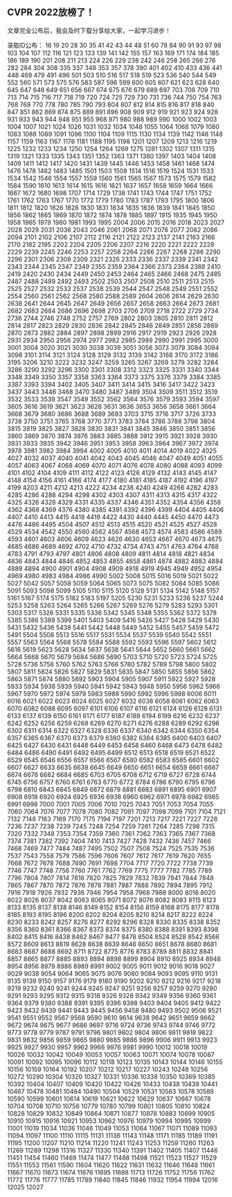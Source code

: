## CVPR 2022放榜了！

文章完全公布后，我会及时下载分享给大家，一起学习进步！

录取ID公布：
16
19
20
28
30
35
41
42
43
44
48
51
60
78
84
90
91
93
97
98
103
104
107
112
116
121
123
133
139
141
142
155
157
163
169
171
174
184
185
186
189
190
201
208
211
213
224
226
229
238
242
246
258
265
266
276
282
284
304
308
335
337
348
353
357
378
390
401
402
410
433
436
441
448
469
479
491
496
501
503
510
516
517
518
519
523
536
540
544
549
552
560
571
573
575
576
583
587
596
599
600
605
607
621
623
628
640
645
647
648
649
651
656
667
674
675
676
679
689
697
703
706
709
710
713
714
715
716
717
718
719
720
724
725
729
730
731
736
744
750
754
763
768
769
770
778
780
785
790
793
804
807
812
814
815
816
817
818
840
847
851
862
869
874
875
889
891
896
908
909
912
919
921
923
924
928
931
933
943
944
948
951
955
968
971
980
988
989
990
1000
1002
1003
1004
1007
1021
1024
1026
1031
1032
1034
1048
1055
1064
1068
1079
1080
1083
1088
1089
1091
1096
1100
1104
1109
1115
1130
1134
1139
1142
1146
1148
1157
1159
1163
1167
1176
1181
1188
1195
1198
1201
1207
1209
1213
1216
1219
1225
1232
1233
1234
1250
1254
1264
1269
1275
1281
1302
1307
1311
1315
1319
1321
1333
1335
1343
1351
1352
1363
1371
1380
1397
1403
1404
1408
1409
1411
1412
1417
1420
1431
1439
1445
1446
1453
1458
1461
1468
1474
1476
1478
1482
1483
1485
1501
1503
1508
1514
1516
1519
1524
1531
1533
1534
1542
1546
1554
1557
1559
1560
1561
1565
1567
1573
1575
1579
1582
1584
1590
1610
1613
1614
1615
1616
1621
1637
1657
1658
1659
1664
1666
1667
1672
1680
1698
1707
1714
1729
1738
1741
1743
1744
1747
1751
1752
1761
1762
1763
1767
1770
1772
1779
1780
1783
1787
1793
1795
1800
1806
1811
1812
1820
1826
1828
1830
1831
1834
1835
1836
1839
1841
1845
1850
1856
1862
1865
1869
1870
1872
1874
1878
1885
1897
1915
1935
1945
1950
1958
1965
1979
1980
1981
1993
1995
2004
2006
2015
2016
2018
2023
2027
2028
2029
2031
2036
2043
2046
2061
2068
2071
2076
2077
2082
2086
2094
2101
2102
2106
2107
2112
2116
2121
2122
2123
2137
2141
2163
2166
2170
2182
2195
2202
2204
2205
2206
2207
2216
2220
2221
2222
2228
2229
2239
2245
2246
2253
2257
2258
2264
2266
2267
2268
2286
2290
2296
2301
2306
2308
2309
2321
2326
2333
2336
2337
2339
2341
2342
2343
2344
2345
2347
2349
2355
2359
2364
2366
2373
2384
2388
2410
2419
2420
2430
2434
2449
2450
2453
2464
2465
2466
2468
2475
2485
2487
2488
2489
2492
2493
2502
2503
2507
2508
2510
2511
2513
2515
2525
2527
2532
2533
2537
2538
2539
2544
2547
2548
2549
2551
2552
2554
2560
2561
2562
2568
2580
2588
2589
2604
2606
2614
2629
2630
2638
2641
2644
2645
2647
2649
2656
2657
2658
2663
2664
2673
2681
2682
2683
2684
2686
2696
2698
2703
2706
2709
2718
2722
2729
2734
2736
2744
2746
2748
2752
2757
2769
2802
2803
2805
2810
2811
2812
2814
2817
2823
2829
2830
2836
2842
2845
2846
2849
2851
2856
2869
2870
2873
2882
2884
2897
2898
2899
2916
2917
2919
2923
2926
2928
2931
2934
2950
2956
2974
2977
2982
2985
2989
2990
2991
2995
3000
3001
3004
3020
3021
3030
3038
3039
3051
3056
3073
3079
3084
3094
3098
3101
3114
3121
3124
3128
3129
3132
3139
3142
3168
3170
3172
3186
3195
3206
3210
3222
3232
3247
3259
3265
3267
3269
3279
3282
3284
3286
3290
3292
3296
3300
3301
3308
3312
3323
3325
3331
3340
3344
3348
3349
3350
3357
3358
3363
3364
3373
3375
3376
3379
3384
3385
3387
3393
3394
3402
3405
3407
3411
3414
3415
3416
3417
3422
3423
3437
3443
3446
3468
3470
3480
3487
3489
3504
3509
3511
3512
3519
3532
3533
3539
3547
3549
3552
3562
3564
3576
3579
3593
3594
3597
3605
3616
3619
3621
3623
3628
3631
3636
3653
3656
3658
3661
3664
3668
3679
3680
3686
3688
3689
3693
3703
3715
3716
3717
3726
3733
3738
3750
3751
3765
3768
3770
3771
3783
3784
3786
3788
3798
3804
3815
3819
3825
3827
3828
3830
3831
3841
3845
3846
3850
3851
3856
3860
3869
3870
3874
3876
3883
3885
3888
3912
3915
3921
3928
3930
3931
3933
3935
3942
3946
3951
3953
3958
3963
3964
3967
3972
3974
3978
3981
3982
3984
3994
4002
4005
4010
4011
4014
4019
4022
4025
4027
4032
4037
4040
4041
4042
4043
4045
4046
4047
4049
4051
4055
4057
4063
4067
4068
4069
4070
4071
4076
4078
4080
4088
4093
4099
4101
4102
4104
4109
4111
4112
4122
4123
4126
4129
4132
4143
4145
4147
4148
4154
4156
4161
4166
4174
4177
4180
4181
4185
4187
4192
4196
4197
4199
4203
4211
4212
4213
4222
4234
4238
4240
4249
4266
4282
4283
4285
4286
4288
4294
4298
4302
4303
4307
4311
4313
4315
4317
4322
4325
4326
4328
4329
4331
4335
4337
4346
4351
4352
4354
4356
4358
4362
4368
4369
4376
4380
4385
4391
4392
4396
4399
4404
4405
4406
4407
4410
4413
4415
4418
4419
4422
4430
4440
4445
4450
4470
4473
4476
4486
4495
4504
4507
4512
4513
4515
4520
4521
4525
4527
4528
4529
4534
4542
4550
4560
4562
4567
4568
4573
4574
4583
4586
4589
4593
4601
4603
4606
4609
4623
4626
4630
4653
4667
4670
4673
4675
4685
4686
4689
4692
4702
4710
4732
4734
4743
4751
4763
4764
4768
4783
4791
4793
4797
4801
4806
4808
4809
4811
4814
4818
4821
4834
4836
4843
4844
4846
4852
4853
4855
4858
4861
4874
4882
4883
4884
4889
4894
4900
4901
4904
4908
4909
4918
4919
4945
4949
4952
4954
4969
4980
4983
4984
4986
4990
5002
5008
5015
5016
5019
5021
5022
5027
5042
5057
5058
5059
5064
5065
5073
5075
5082
5084
5085
5086
5091
5093
5098
5099
5105
5110
5115
5120
5128
5131
5134
5142
5148
5157
5161
5167
5174
5175
5182
5183
5197
5205
5230
5231
5233
5236
5237
5244
5253
5258
5263
5264
5265
5266
5267
5269
5276
5279
5283
5293
5301
5303
5317
5326
5331
5335
5336
5342
5345
5348
5355
5362
5372
5378
5385
5386
5389
5399
5401
5403
5409
5416
5426
5427
5428
5429
5430
5431
5432
5436
5438
5441
5442
5448
5449
5452
5455
5457
5459
5472
5491
5504
5508
5513
5516
5517
5531
5534
5537
5539
5540
5542
5551
5557
5563
5564
5568
5578
5584
5588
5592
5593
5596
5597
5602
5612
5616
5619
5623
5628
5634
5637
5638
5641
5644
5652
5660
5661
5662
5664
5668
5670
5679
5684
5686
5690
5703
5710
5720
5723
5724
5725
5728
5736
5758
5760
5762
5763
5766
5780
5782
5789
5798
5800
5802
5807
5811
5824
5826
5827
5829
5831
5835
5847
5850
5855
5856
5862
5863
5871
5874
5880
5892
5903
5904
5905
5907
5911
5922
5927
5928
5933
5934
5938
5939
5940
5941
5942
5943
5948
5950
5956
5962
5966
5967
5970
5972
5974
5979
5983
5988
5990
5992
5996
5998
6006
6011
6016
6021
6022
6023
6024
6025
6027
6032
6038
6058
6061
6062
6063
6070
6082
6088
6095
6097
6101
6106
6107
6116
6121
6124
6126
6128
6131
6133
6137
6139
6150
6161
6171
6177
6187
6189
6194
6199
6216
6232
6237
6242
6252
6256
6259
6268
6269
6270
6271
6276
6288
6289
6292
6298
6302
6311
6314
6322
6327
6328
6336
6337
6340
6342
6344
6350
6354
6357
6365
6367
6370
6373
6379
6380
6382
6384
6385
6400
6403
6407
6425
6427
6430
6431
6448
6449
6453
6458
6460
6468
6473
6478
6482
6484
6486
6490
6491
6492
6495
6499
6512
6513
6518
6519
6521
6522
6529
6545
6546
6556
6557
6566
6567
6580
6582
6583
6585
6601
6602
6607
6627
6633
6635
6639
6645
6649
6650
6651
6654
6659
6661
6667
6674
6676
6682
6684
6685
6703
6705
6708
6712
6719
6727
6728
6744
6745
6756
6757
6760
6761
6763
6770
6772
6784
6786
6790
6795
6796
6798
6810
6843
6845
6849
6872
6879
6881
6883
6891
6895
6901
6907
6908
6918
6920
6924
6925
6936
6938
6960
6962
6971
6978
6982
6985
6991
6998
7000
7001
7005
7006
7010
7025
7043
7051
7053
7054
7055
7060
7064
7076
7077
7078
7080
7082
7091
7097
7098
7099
7101
7104
7121
7132
7148
7163
7169
7170
7175
7194
7197
7201
7213
7217
7221
7227
7228
7236
7237
7238
7239
7245
7248
7254
7259
7261
7264
7285
7298
7315
7320
7332
7348
7353
7354
7359
7360
7361
7362
7363
7365
7367
7368
7374
7381
7382
7392
7404
7410
7413
7427
7428
7432
7436
7457
7466
7468
7469
7477
7484
7487
7495
7502
7507
7508
7524
7525
7535
7536
7537
7543
7558
7579
7586
7596
7606
7607
7612
7617
7619
7620
7655
7668
7672
7678
7688
7690
7691
7698
7704
7717
7720
7722
7738
7739
7746
7747
7748
7756
7760
7761
7762
7769
7775
7777
7782
7785
7789
7796
7804
7807
7814
7818
7820
7825
7829
7832
7839
7841
7844
7848
7865
7867
7870
7872
7876
7878
7881
7887
7888
7892
7894
7895
7912
7916
7918
7926
7932
7936
7946
7954
7958
7968
7988
8000
8018
8020
8022
8026
8037
8042
8063
8065
8071
8072
8076
8082
8083
8115
8123
8133
8135
8137
8138
8146
8149
8152
8154
8156
8159
8168
8175
8177
8178
8185
8193
8195
8196
8200
8202
8204
8205
8210
8214
8217
8222
8224
8230
8233
8242
8257
8276
8277
8292
8296
8328
8330
8335
8338
8352
8356
8360
8361
8366
8367
8373
8374
8375
8380
8388
8391
8393
8398
8402
8415
8416
8438
8462
8467
8477
8478
8504
8524
8528
8542
8566
8572
8609
8613
8619
8628
8638
8639
8646
8650
8651
8678
8680
8681
8683
8687
8688
8692
8711
8722
8775
8776
8783
8789
8811
8832
8841
8857
8865
8877
8885
8893
8894
8898
8899
8904
8910
8925
8934
8948
8954
8956
8979
8986
8989
8991
9002
9005
9011
9012
9016
9018
9027
9029
9038
9054
9064
9065
9075
9076
9080
9084
9093
9095
9110
9131
9135
9139
9150
9157
9176
9179
9180
9190
9202
9210
9212
9216
9217
9218
9219
9232
9240
9241
9244
9245
9247
9251
9256
9257
9259
9270
9280
9291
9293
9295
9312
9315
9318
9326
9328
9342
9349
9356
9360
9361
9364
9379
9380
9388
9391
9395
9396
9398
9403
9404
9405
9412
9422
9423
9432
9439
9441
9443
9445
9456
9458
9480
9493
9502
9506
9521
9541
9551
9552
9567
9568
9590
9610
9614
9638
9642
9651
9659
9662
9672
9674
9675
9677
9686
9697
9716
9724
9736
9743
9744
9746
9772
9773
9778
9779
9787
9791
9796
9801
9802
9804
9806
9811
9818
9822
9831
9832
9856
9859
9865
9880
9885
9886
9896
9906
9911
9913
9923
9925
9927
9930
9957
9962
9966
9976
9981
9990
10012
10018
10019
10026
10032
10042
10049
10053
10057
10063
10071
10074
10078
10087
10091
10092
10095
10096
10112
10118
10123
10135
10143
10144
10146
10155
10156
10159
10164
10192
10207
10212
10217
10227
10243
10248
10256
10272
10290
10304
10320
10327
10331
10336
10338
10350
10369
10385
10392
10404
10407
10409
10420
10422
10426
10433
10438
10439
10441
10467
10478
10481
10484
10490
10504
10529
10531
10563
10578
10588
10590
10599
10601
10614
10619
10621
10622
10629
10637
10667
10678
10704
10708
10710
10756
10779
10780
10799
10801
10805
10810
10824
10828
10829
10832
10849
10864
10871
10877
10878
10883
10899
10905
10910
10915
10916
10921
10953
10962
10976
10979
10994
10995
10999
11001
11019
11034
11036
11046
11049
11053
11064
11067
11071
11089
11093
11094
11097
11100
11110
11115
11131
11136
11143
11148
11171
11185
11189
11191
11195
11200
11207
11210
11214
11220
11241
11243
11253
11259
11260
11263
11269
11289
11298
11316
11327
11330
11340
11391
11402
11405
11407
11446
11451
11454
11460
11469
11474
11477
11488
11498
11521
11523
11527
11529
11551
11553
11561
11590
11604
11620
11622
11631
11632
11646
11648
11661
11667
11670
11673
11674
11676
11695
11698
11713
11726
11752
11756
11762
11772
11776
11777
11785
11789
11840
11845
11846
11932
11954
11994
12016
12025
12027

